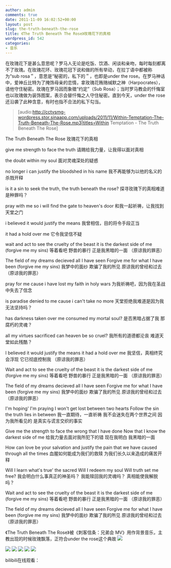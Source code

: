 ```yaml
---
author: admin
comments: true
date: 2011-11-09 16:02:52+00:00
layout: post
slug: the-truth-beneath-the-rose
title: 《The Truth Beneath The Rose》玫瑰花下的真相
wordpress_id: 542
categories:
- 音乐
---
```


在玫瑰花下是甚么意思呢？罗马人无论是吃饭、饮酒、闲谈和亲吻，每时每刻都离不了玫瑰。在玫瑰花环、玫瑰花冠下说和做的所有举动，在拉丁语中都被称为“sub rosa＂，意思是“秘密的，私下的＂，也即是under the rose。在罗马神话中，爱神丘比特为了掩饰母亲的恋情，拿玫瑰花贿赂缄默之神（Harpocrates），请他守住秘密。玫瑰在罗马因而象徵“约定”（Sub Rosa）；当时罗马教会的忏悔室也以玫瑰做为装饰图案，表示会替忏悔之人守住秘密。直到今天，under the rose还沿袭了此种含意，有时也指不合法的私下勾当。


> [audio:http://cctvsmg-wordpress.stor.sinaapp.com/uploads/2011/11/Within-Temptation-The-Truth-Beneath-The-Rose.mp3|titles=Within Temptation - The Truth Beneath The Rose]

The Truth Beneath The Rose
玫瑰花下的真相

give me strength to face the truth
请赐给我力量，让我得以面对真相

the doubt within my soul
面对灵魂深处的疑惑

no longer i can justify
the bloodshed in his name
我不再能够为以他的名义的杀戮开释

is it a sin to seek the truth, the truth beneath the rose?
探寻玫瑰下的真相难道是种罪吗？

pray with me so i will find the gate to heaven's door
和我一起祈祷，让我找到天堂之门

i believed it would justify the means
我曾相信，目的将令手段正当

it had a hold over me
它令我坚信不疑

wait and act to see
the cruelty of the beast
it is the darkest side of me
(forgive me my sins)
等着看吧
野兽的暴行
正是我黑暗的一面
（原谅我的罪恶）

The field of my dreams
decieved all I have seen
Forgive me for what I have been
(forgive me my sins)
我梦中的面纱
欺骗了我的所见
原谅我的曾经和过去
（原谅我的罪恶）

pray for me cause i have lost my faith in holy wars
为我祈祷吧，因为我在圣战中失去了信念

is paradise denied to me cause i can't take no more
天堂拒绝我难道是因为我无法坚持吗？

has darkness taken over me
consumed my mortal soul?
是否黑暗占据了我
那腐朽的灵魂？

all my virtues sacrificed
can heaven be so cruel?
我所有的道德都沦丧
难道天堂如此残酷？

I believed
it would justify the means
it had a hold over me
我坚信，真相终究会浮现
它已彻底控制我
（原谅我的罪恶）

Wait and act to see
the cruelty of the beast
it is the darkest side of me
(forgive me my sins)
等着看吧
野兽的暴行
正是我黑暗的一面
（原谅我的罪恶）

The field of my dreams
decieved all I have seen
Forgive me for what I have been
(forgive me my sins)
我梦中的面纱
欺骗了我的所见
原谅我的曾经和过去
（原谅我的罪恶）

I'm hoping' I'm praying
I won't get lost between two hearts
Follow the sin
the truth lies in between
我一直期待，一直祈祷
我不会迷失在两个世界之间
因为我所看见的
是真实与谎言交织的事实

Give me the strength
to face the wrong that I have done
Now that I know
the darkest side of me
给我力量去面对我所犯下的错
现在我明白
我黑暗的一面

How can love be your salvation
and justify the pain
that we have caused through all the times
血腥如何能成为我们的救赎
为我们长久以来造成的痛苦开释

Will I learn what's true' the sacred
Will I redeem my soul
Will truth set me free?
我会明白什么事真正的神圣吗？
我能赎回我的灵魂吗？
真相能使我解脱吗？

Wait and act to see
the cruelty of the beast
it is the darkest side of me
(forgive me my sins)
等着看吧
野兽的暴行
正是我黑暗的一面
（原谅我的罪恶）

The field of my dreams
decieved all I have seen
Forgive me for what I have been
(forgive me my sins)
我梦中的面纱
欺骗了我的所见
原谅我的曾经和过去
（原谅我的罪恶）


《The Truth Beneath The Rose》被《刺客信条：兄弟会 MV》用作背景音乐，主教出现的时候玫瑰飘落，正符合under the rose这个典故
[![](http://cctvsmg-wordpress.stor.sinaapp.com/uploads/2011/11/暴风截屏20111109234855-300x169.jpg)](http://cctvsmg-wordpress.stor.sinaapp.com/uploads/2011/11/暴风截屏20111109234855.jpg)

[![](http://cctvsmg-wordpress.stor.sinaapp.com/uploads/2011/11/暴风截屏20111109235041-300x169.jpg)](http://cctvsmg-wordpress.stor.sinaapp.com/uploads/2011/11/暴风截屏20111109235041.jpg)
[![](http://cctvsmg-wordpress.stor.sinaapp.com/uploads/2011/11/暴风截屏20111109235053-300x169.jpg)](http://cctvsmg-wordpress.stor.sinaapp.com/uploads/2011/11/暴风截屏20111109235053.jpg)
[![](http://cctvsmg-wordpress.stor.sinaapp.com/uploads/2011/11/暴风截屏20111109235122-300x169.jpg)](http://cctvsmg-wordpress.stor.sinaapp.com/uploads/2011/11/暴风截屏20111109235122.jpg)
[![](http://cctvsmg-wordpress.stor.sinaapp.com/uploads/2011/11/暴风截屏20111109235212-300x169.jpg)](http://cctvsmg-wordpress.stor.sinaapp.com/uploads/2011/11/暴风截屏20111109235212.jpg)
[![](http://cctvsmg-wordpress.stor.sinaapp.com/uploads/2011/11/暴风截屏20111109235240-300x169.jpg)](http://cctvsmg-wordpress.stor.sinaapp.com/uploads/2011/11/暴风截屏20111109235240.jpg)

bilibili在线观看：


